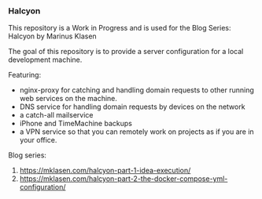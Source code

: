 ### Halcyon

This repository is a Work in Progress and is used for the Blog Series: Halcyon by Marinus Klasen

The goal of this repository is to provide a server configuration for a local development machine.

Featuring:
- nginx-proxy for catching and handling domain requests to other running web services on the machine.
- DNS service for handling domain requests by devices on the network
- a catch-all mailservice
- iPhone and TimeMachine backups
- a VPN service so that you can remotely work on projects as if you are in your office.

Blog series:
1. https://mklasen.com/halcyon-part-1-idea-execution/
2. https://mklasen.com/halcyon-part-2-the-docker-compose-yml-configuration/